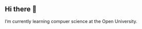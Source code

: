 ## Hi there 👋

<!--
**eldargoren/eldargoren** is a ✨ _special_ ✨ repository because its `README.md` (this file) appears on your GitHub profile.
--!>

I’m currently learning compuer science at the Open University.
